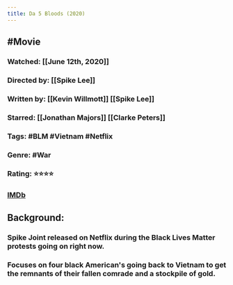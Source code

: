 ```yaml
---
title: Da 5 Bloods (2020)
---
```


## #Movie
### Watched: [[June 12th, 2020]]

### Directed by: [[Spike Lee]]

### Written by: [[Kevin Willmott]] [[Spike Lee]]

### Starred: [[Jonathan Majors]] [[Clarke Peters]] 

### Tags:  #BLM #Vietnam #Netflix

### Genre: #War 

### Rating: ⭐⭐⭐⭐

### [IMDb](https://www.imdb.com/title/tt9777644/?ref_=fn_al_tt_1)

## Background:
### Spike Joint released on Netflix during the Black Lives Matter protests going on right now. 

### Focuses on four black American's going back to Vietnam to get the remnants of their fallen comrade and a stockpile of gold.
